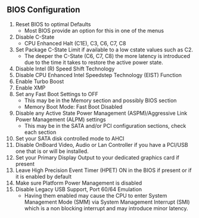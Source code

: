 ## BIOS Configuration
1. Reset BIOS to optimal Defaults
   - Most BIOS provide an option for this in one of the menus
2. Disable C-State
   - CPU Enhanced Halt (C1E), C3, C6, C7, C8
3. Set Package C-State Limit if available to a low cstate values such as C2.
   - The deeper the C-State (C6, C7, C8) the more latency is introduced due to the time it takes to restore the active power state.
4. Disable Intel (R) Speed Shift Technology
5. Disable CPU Enhanced Intel Speedstep Technology (EIST) Function
6. Enable Turbo Boost
7. Enable XMP
8. Set any Fast Boot Settings to OFF
   - This may be in the Memory section and possibly BIOS section
   - Memory Boot Mode: Fast Boot Disabled
9. Disable any Active State Power Management (ASPM)/Aggressive Link Power Management (ALPM) settings
   - This may be in the SATA and/or PCI configuration sections, check each section
10. Set your SATA disk controlled mode to AHCI
11. Disable OnBoard Video, Audio or Lan Controller if you have a PCI/USB one that is or will be installed.
12. Set your Primary Display Output to your dedicated graphics card if present
13. Leave High Precision Event Timer (HPET) ON in the BIOS if present or if it is enabled by default
14. Make sure Platform Power Management is disabled
15. Disable Legacy USB Support, Port 60/64 Emulation
    - Having them enabled may cause the CPU to enter System Management Mode (SMM) via System Management Interrupt (SMI) which is a non blocking interrupt and may introduce minor latency.
